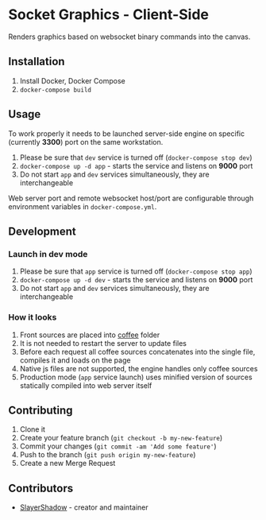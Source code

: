 # Socket Graphics - Client-Side

Renders graphics based on websocket binary commands into the canvas.

## Installation

1. Install Docker, Docker Compose
2. `docker-compose build`

## Usage

To work properly it needs to be launched server-side engine on specific (currently **3300**) port on the same workstation.

1. Please be sure that `dev` service is turned off (`docker-compose stop dev`)
2. `docker-compose up -d app` - starts the service and listens on **9000** port
3. Do not start `app` and `dev` services simultaneously, they are interchangeable

Web server port and remote websocket host/port are configurable through environment variables in `docker-compose.yml`.

## Development

### Launch in dev mode

1. Please be sure that `app` service is turned off (`docker-compose stop app`)
2. `docker-compose up -d dev` - starts the service and listens on **9000** port
3. Do not start `app` and `dev` services simultaneously, they are interchangeable

### How it looks

1. Front sources are placed into [coffee](assets/scripts/coffee) folder
2. It is not needed to restart the server to update files
3. Before each request all coffee sources concatenates into the single file, compiles it and loads on the page
4. Native js files are not supported, the engine handles only coffee sources
5. Production mode (`app` service launch) uses minified version of sources statically compiled into web server itself

## Contributing

1. Clone it
2. Create your feature branch (`git checkout -b my-new-feature`)
3. Commit your changes (`git commit -am 'Add some feature'`)
4. Push to the branch (`git push origin my-new-feature`)
5. Create a new Merge Request

## Contributors

- [SlayerShadow](https://github.com/SlayerShadow) - creator and maintainer
